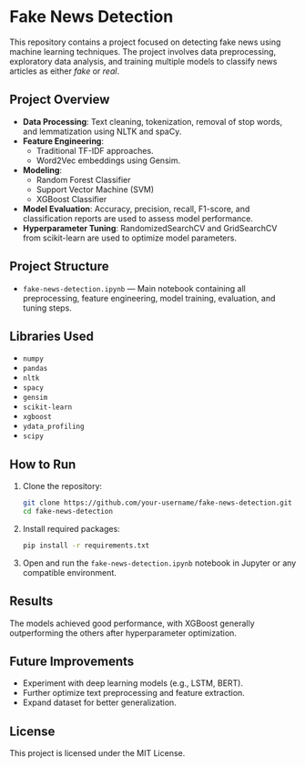 # Fake News Detection

This repository contains a project focused on detecting fake news using machine learning techniques. The project involves data preprocessing, exploratory data analysis, and training multiple models to classify news articles as either *fake* or *real*.

## Project Overview

- **Data Processing**: Text cleaning, tokenization, removal of stop words, and lemmatization using NLTK and spaCy.
- **Feature Engineering**: 
  - Traditional TF-IDF approaches.
  - Word2Vec embeddings using Gensim.
- **Modeling**:
  - Random Forest Classifier
  - Support Vector Machine (SVM)
  - XGBoost Classifier
- **Model Evaluation**: Accuracy, precision, recall, F1-score, and classification reports are used to assess model performance.
- **Hyperparameter Tuning**: RandomizedSearchCV and GridSearchCV from scikit-learn are used to optimize model parameters.

## Project Structure

- `fake-news-detection.ipynb` — Main notebook containing all preprocessing, feature engineering, model training, evaluation, and tuning steps.

## Libraries Used

- `numpy`
- `pandas`
- `nltk`
- `spacy`
- `gensim`
- `scikit-learn`
- `xgboost`
- `ydata_profiling`
- `scipy`

## How to Run

1. Clone the repository:
   ```bash
   git clone https://github.com/your-username/fake-news-detection.git
   cd fake-news-detection
   ```
2. Install required packages:
   ```bash
   pip install -r requirements.txt
   ```
3. Open and run the `fake-news-detection.ipynb` notebook in Jupyter or any compatible environment.

## Results

The models achieved good performance, with XGBoost generally outperforming the others after hyperparameter optimization.

## Future Improvements

- Experiment with deep learning models (e.g., LSTM, BERT).
- Further optimize text preprocessing and feature extraction.
- Expand dataset for better generalization.

## License

This project is licensed under the MIT License.
